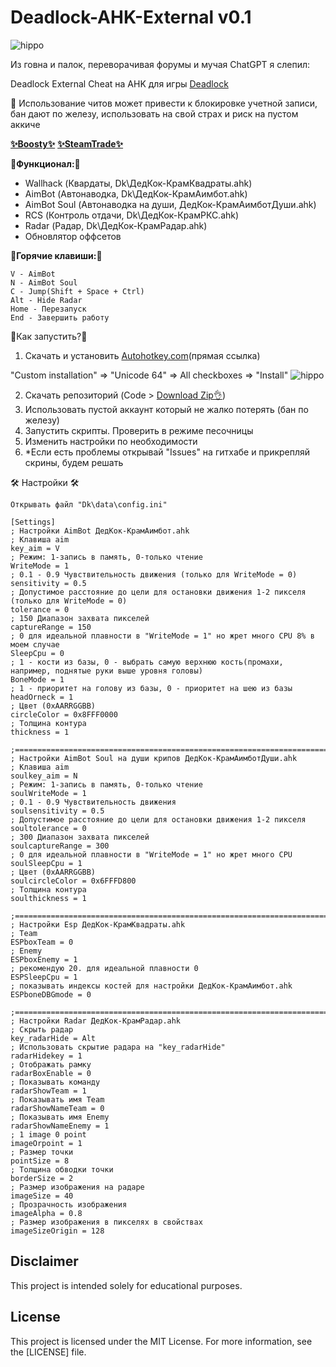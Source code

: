 # Deadlock-AHK-External v0.1

![hippo](https://i.imgur.com/2LV7HZV.jpeg)

Из говна и палок, переворачивая форумы и мучая ChatGPT я слепил:

Deadlock External Cheat на AHK для игры [Deadlock](https://store.steampowered.com/app/1422450/Deadlock/)

🙏 Использование читов может привести к блокировке учетной записи, бан дают по железу, использовать на свой страх и риск на пустом аккиче

[__✨Boosty✨__](https://boosty.to/kramar1337)
[__✨SteamTrade✨__](https://steamcommunity.com/tradeoffer/new/?partner=176456946&token=QbYR9jmE)

__🚀Функционал:🚀__

- Wallhack (Квардаты, Dk\ДедКок-КрамКвадраты.ahk)
- AimBot (Автонаводка, Dk\ДедКок-КрамАимбот.ahk)
- AimBot Soul (Автонаводка на души, ДедКок-КрамАимботДуши.ahk)
- RCS (Контроль отдачи, Dk\ДедКок-КрамРКС.ahk)
- Radar (Радар, Dk\ДедКок-КрамРадар.ahk)
- Обновлятор оффсетов

:musical_keyboard:__Горячие клавиши:__:musical_keyboard:
```
V - AimBot
N - AimBot Soul
C - Jump(Shift + Space + Ctrl)
Alt - Hide Radar
Home - Перезапуск
End - Завершить работу
```

:memo:Как запустить?:memo:

1. Скачать и установить [Autohotkey.com](https://www.autohotkey.com/download/ahk-install.exe)(прямая ссылка)

"Custom installation" => "Unicode 64" => All checkboxes => "Install"
![hippo](https://media.giphy.com/media/LerrohpjasApOHH9G1/giphy.gif)

2. Скачать репозиторий (Code > [Download Zip👌](https://github.com/Kramar1337/Deadlock-AHK-External/archive/main.zip))
3. Использовать пустой аккаунт который не жалко потерять (бан по железу)
4. Запустить скрипты. Проверить в режиме песочницы
5. Изменить настройки по необходимости
6. *Если есть проблемы открывай "Issues" на гитхабе и прикрепляй скрины, будем решать

🛠️ Настройки 🛠️ 
```
Открывать файл "Dk\data\config.ini"

[Settings]
; Настройки AimBot ДедКок-КрамАимбот.ahk
; Клавиша aim
key_aim = V
; Режим: 1-запись в память, 0-только чтение
WriteMode = 1
; 0.1 - 0.9	Чувствительность движения (только для WriteMode = 0)
sensitivity = 0.5
; Допустимое расстояние до цели для остановки движения 1-2 пикселя (только для WriteMode = 0)
tolerance = 0
; 150 Диапазон захвата пикселей
captureRange = 150
; 0 для идеальной плавности в "WriteMode = 1" но жрет много CPU 8% в моем случае
SleepCpu = 0
; 1 - кости из базы, 0 - выбрать самую верхнюю кость(промахи, например, поднятые руки выше уровня головы)
BoneMode = 1
; 1 - приоритет на голову из базы, 0 - приоритет на шею из базы
headOrneck = 1
; Цвет (0xAARRGGBB)
circleColor = 0x8FFF0000
; Толщина контура
thickness = 1

;===============================================================================
; Настройки AimBot Soul на души крипов ДедКок-КрамАимботДуши.ahk
; Клавиша aim
soulkey_aim = N
; Режим: 1-запись в память, 0-только чтение
soulWriteMode = 1
; 0.1 - 0.9	Чувствительность движения
soulsensitivity = 0.5
; Допустимое расстояние до цели для остановки движения 1-2 пикселя
soultolerance = 0
; 300 Диапазон захвата пикселей
soulcaptureRange = 300
; 0 для идеальной плавности в "WriteMode = 1" но жрет много CPU
soulSleepCpu = 1
; Цвет (0xAARRGGBB)
soulcircleColor = 0x6FFFD800
; Толщина контура
soulthickness = 1

;===============================================================================
; Настройки Esp ДедКок-КрамКвадраты.ahk
; Team
ESPboxTeam = 0
; Enemy
ESPboxEnemy = 1
; рекомендую 20. для идеальной плавности 0
ESPSleepCpu = 1
; показывать индексы костей для настройки ДедКок-КрамАимбот.ahk
ESPboneDBGmode = 0 	

;===============================================================================
; Настройки Radar ДедКок-КрамРадар.ahk
; Скрыть радар
key_radarHide = Alt
; Использовать скрытие радара на "key_radarHide"
radarHidekey = 1
; Отображать рамку
radarBoxEnable = 0
; Показывать команду
radarShowTeam = 1
; Показывать имя Team
radarShowNameTeam = 0
; Показывать имя Enemy
radarShowNameEnemy = 1
; 1 image 0 point
imageOrpoint = 1
; Размер точки
pointSize = 8
; Толщина обводки точки
borderSize = 2
; Размер изображения на радаре	
imageSize = 40
; Прозрачность изображения	
imageAlpha = 0.8
; Размер изображения в пикселях в свойствах	
imageSizeOrigin = 128
```

## Disclaimer 
This project is intended solely for educational purposes. 

## License

This project is licensed under the MIT License. For more information, see the [LICENSE] file.
